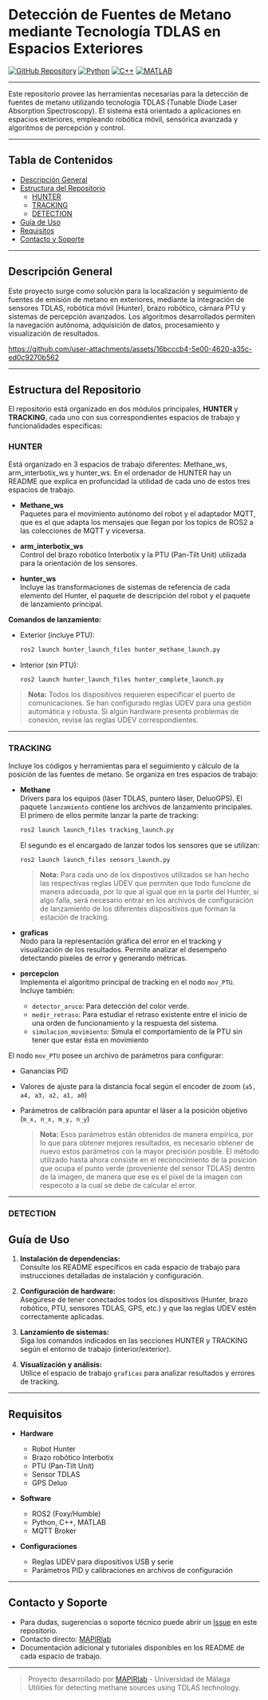 # Detección de Fuentes de Metano mediante Tecnología TDLAS en Espacios Exteriores

[![GitHub Repository](https://img.shields.io/github/stars/MAPIRlab/Methane_TDLAS?style=social)](https://github.com/MAPIRlab/Methane_TDLAS)
[![Python](https://img.shields.io/badge/python-43.2%25-blue)](#)
[![C++](https://img.shields.io/badge/c++-40.9%25-blue)](#)
[![MATLAB](https://img.shields.io/badge/matlab-8.6%25-yellow)](#)

---

Este repositorio provee las herramientas necesarias para la detección de fuentes de metano utilizando tecnología TDLAS (Tunable Diode Laser Absorption Spectroscopy). El sistema está orientado a aplicaciones en espacios exteriores, empleando robótica móvil, sensórica avanzada y algoritmos de percepción y control.

---

## Tabla de Contenidos

- [Descripción General](#descripción-general)
- [Estructura del Repositorio](#estructura-del-repositorio)
  - [HUNTER](#hunter)
  - [TRACKING](#tracking)
  - [DETECTION](#detection)
- [Guía de Uso](#guía-de-uso)
- [Requisitos](#requisitos)
- [Contacto y Soporte](#contacto-y-soporte)

---

## Descripción General

Este proyecto surge como solución para la localización y seguimiento de fuentes de emisión de metano en exteriores, mediante la integración de sensores TDLAS, robótica móvil (Hunter), brazo robótico, cámara PTU y sistemas de percepción avanzados. Los algoritmos desarrollados permiten la navegación autónoma, adquisición de datos, procesamiento y visualización de resultados.

https://github.com/user-attachments/assets/16bcccb4-5e00-4620-a35c-ed0c9270b562

---

## Estructura del Repositorio

El repositorio está organizado en dos módulos principales, **HUNTER** y **TRACKING**, cada uno con sus correspondientes espacios de trabajo y funcionalidades específicas:

### HUNTER 

Está organizado en 3 espacios de trabajo diferentes: Methane_ws, arm_interbotix_ws y hunter_ws. En el ordenador de HUNTER hay un README que explica en profuncidad la utilidad de cada uno de estos tres espacios de trabajo.

- **Methane_ws**  
  Paquetes para el movimiento autónomo del robot y el adaptador MQTT, que es el que adapta los mensajes que llegan por los topics de ROS2 a las colecciones de MQTT y viceversa.

- **arm_interbotix_ws**  
  Control del brazo robótico Interbotix y la PTU (Pan-Tilt Unit) utilizada para la orientación de los sensores.

- **hunter_ws**  
  Incluye las transformaciones de sistemas de referencia de cada elemento del Hunter, el paquete de descripción del robot y el paquete de lanzamiento principal.

**Comandos de lanzamiento:**
- Exterior (incluye PTU):  
  ```bash
  ros2 launch hunter_launch_files hunter_methane_launch.py
  ```
- Interior (sin PTU):  
  ```bash
  ros2 launch hunter_launch_files hunter_complete_launch.py
  ```

> **Nota:** Todos los dispositivos requieren especificar el puerto de comunicaciones. Se han configurado reglas UDEV para una gestión automática y robusta. Si algún hardware presenta problemas de conexión, revise las reglas UDEV correspondientes.

---

### TRACKING

Incluye los códigos y herramientas para el seguimiento y cálculo de la posición de las fuentes de metano. Se organiza en tres espacios de trabajo:

- **Methane**  
  Drivers para los equipos (láser TDLAS, puntero láser, DeluoGPS). El paquete `lanzamiento` contiene los archivos de lanzamiento principales.
  El primero de ellos permite lanzar la parte de tracking: 

  ```bash
  ros2 launch launch_files tracking_launch.py
  ```

  El segundo es el encargado de lanzar todos los sensores que se utilizan:

    ```bash
  ros2 launch launch_files sensors_launch.py
  ```

  > **Nota:** Para cada uno de los dispostivos utilizados se han hecho las respectivas reglas UDEV que permiten que todo funcione de manera adecuada, por lo que al igual que en la parte del Hunter, si algo falla, será necesario entrar en los archivos de configuración de lanzamiento de los diferentes dispositivos que forman la estación de tracking.

- **graficas**  
  Nodo para la representación gráfica del error en el tracking y visualización de los resultados. Permite analizar el desempeño detectando píxeles de error y generando métricas.

- **percepcion**  
  Implementa el algoritmo principal de tracking en el nodo `mov_PTU`. Incluye también:
  - `detector_aruco`: Para detección del color verde.
  - `medir_retraso`: Para estudiar el retraso existente entre el inicio de una orden de funcionamiento y la respuesta del sistema.
  - `simulacion_movimiento`: Simula el comportamiento de la PTU sin tener que estar ésta en movimiento

El nodo `mov_PTU` posee un archivo de parámetros para configurar:
- Ganancias PID
- Valores de ajuste para la distancia focal según el encoder de zoom (`a5, a4, a3, a2, a1, a0`)
- Parámetros de calibración para apuntar el láser a la posición objetivo (`m_x, n_x, m_y, n_y`)
  
  > **Nota:** Esos parámetros están obtenidos de manera empírica, por lo que para obtener mejores resultados, es necesario obtener de nuevo estos parámetros con la mayor precisión posible. El método utilizado hasta ahora consiste en el reconocimiento de la posición que ocupa el punto verde (proveniente del sensor TDLAS) dentro de la imagen, de manera que ese es el píxel de la imagen con respecoto a la cual se debe de calcular el error.

---

### DETECTION

## Guía de Uso

1. **Instalación de dependencias:**  
   Consulte los README específicos en cada espacio de trabajo para instrucciones detalladas de instalación y configuración.

2. **Configuración de hardware:**  
   Asegúrese de tener conectados todos los dispositivos (Hunter, brazo robótico, PTU, sensores TDLAS, GPS, etc.) y que las reglas UDEV estén correctamente aplicadas.

3. **Lanzamiento de sistemas:**  
   Siga los comandos indicados en las secciones HUNTER y TRACKING según el entorno de trabajo (interior/exterior).

4. **Visualización y análisis:**  
   Utilice el espacio de trabajo `graficas` para analizar resultados y errores de tracking.

---

## Requisitos

- **Hardware**
  - Robot Hunter
  - Brazo robótico Interbotix
  - PTU (Pan-Tilt Unit)
  - Sensor TDLAS
  - GPS Deluo

- **Software**
  - ROS2 (Foxy/Humble)
  - Python, C++, MATLAB
  - MQTT Broker

- **Configuraciones**
  - Reglas UDEV para dispositivos USB y serie
  - Parámetros PID y calibraciones en archivos de configuración

---

## Contacto y Soporte

- Para dudas, sugerencias o soporte técnico puede abrir un [Issue](https://github.com/MAPIRlab/Methane_TDLAS/issues) en este repositorio.
- Contacto directo: [MAPIRlab](mailto:mapir@uma.es)
- Documentación adicional y tutoriales disponibles en los README de cada espacio de trabajo.

---

> Proyecto desarrollado por [MAPIRlab](https://www.mapir.uma.es/) - Universidad de Málaga  
> Utilities for detecting methane sources using TDLAS technology.

